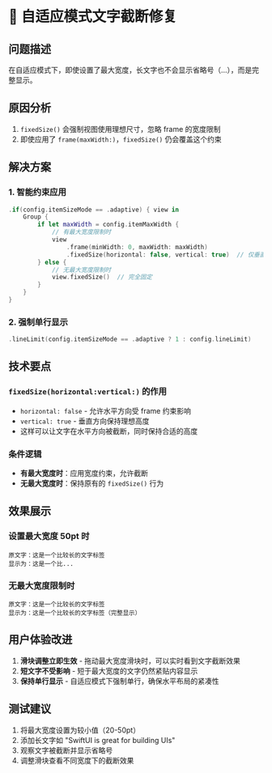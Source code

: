 # 🔧 自适应模式文字截断修复

## 问题描述

在自适应模式下，即使设置了最大宽度，长文字也不会显示省略号（...），而是完整显示。

## 原因分析

1. `fixedSize()` 会强制视图使用理想尺寸，忽略 frame 的宽度限制
2. 即使应用了 `frame(maxWidth:)`，`fixedSize()` 仍会覆盖这个约束

## 解决方案

### 1. 智能约束应用

```swift
.if(config.itemSizeMode == .adaptive) { view in
    Group {
        if let maxWidth = config.itemMaxWidth {
            // 有最大宽度限制时
            view
                .frame(minWidth: 0, maxWidth: maxWidth)
                .fixedSize(horizontal: false, vertical: true)  // 仅垂直固定
        } else {
            // 无最大宽度限制时
            view.fixedSize()  // 完全固定
        }
    }
}
```

### 2. 强制单行显示

```swift
.lineLimit(config.itemSizeMode == .adaptive ? 1 : config.lineLimit)
```

## 技术要点

### `fixedSize(horizontal:vertical:)` 的作用
- `horizontal: false` - 允许水平方向受 frame 约束影响
- `vertical: true` - 垂直方向保持理想高度
- 这样可以让文字在水平方向被截断，同时保持合适的高度

### 条件逻辑
- **有最大宽度时**：应用宽度约束，允许截断
- **无最大宽度时**：保持原有的 `fixedSize()` 行为

## 效果展示

### 设置最大宽度 50pt 时
```
原文字：这是一个比较长的文字标签
显示为：这是一个比...
```

### 无最大宽度限制时
```
原文字：这是一个比较长的文字标签
显示为：这是一个比较长的文字标签（完整显示）
```

## 用户体验改进

1. **滑块调整立即生效** - 拖动最大宽度滑块时，可以实时看到文字截断效果
2. **短文字不受影响** - 短于最大宽度的文字仍然紧贴内容显示
3. **保持单行显示** - 自适应模式下强制单行，确保水平布局的紧凑性

## 测试建议

1. 将最大宽度设置为较小值（20-50pt）
2. 添加长文字如 "SwiftUI is great for building UIs"
3. 观察文字被截断并显示省略号
4. 调整滑块查看不同宽度下的截断效果